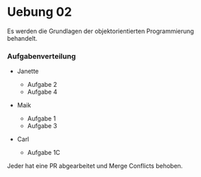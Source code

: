 #  Uebung 02

Es werden die Grundlagen der objektorientierten Programmierung behandelt.

### Aufgabenverteilung
- Janette
  - Aufgabe 2
  - Aufgabe 4
 
- Maik
  - Aufgabe 1
  - Aufgabe 3

- Carl
  - Aufgabe 1C
 
Jeder hat eine PR abgearbeitet und Merge Conflicts behoben.
